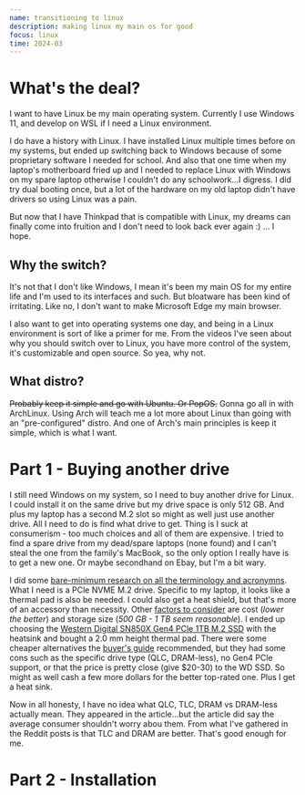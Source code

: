 ```yaml
---
name: transitioning to linux
description: making linux my main os for good
focus: linux
time: 2024-03
---
```


# What's the deal?

I want to have Linux be my main operating system. Currently I use Windows 11,
and develop on WSL if I need a Linux environment.

I do have a history with Linux. I have installed Linux multiple times before 
on my systems, but ended up switching back to Windows because of some 
proprietary software I needed for school. And also that one time when my
laptop's motherboard fried up and I needed to replace Linux with Windows on my
spare laptop otherwise I couldn't do any schoolwork...I digress. I did try dual 
booting once, but a lot of the hardware on my old laptop didn't have drivers so 
using Linux was a pain.

But now that I have Thinkpad that is compatible with Linux, my dreams can
finally come into fruition and I don't need to look back ever again :) ... I
hope.

## Why the switch?

It's not that I don't like Windows, I mean it's been my main OS for my entire
life and I'm used to its interfaces and such. But bloatware has been kind of
irritating. Like no, I don't want to make Microsoft Edge my main browser.

I also want to get into operating systems one day, and being in a Linux
environment is sort of like a primer for me. From the videos I've seen about why
you should switch over to Linux, you have more control of the system, it's
customizable and open source. So yea, why not.

## What distro?

~~Probably keep it simple and go with Ubuntu. Or PopOS.~~ Gonna go all in with ArchLinux. Using Arch will teach me a lot more about Linux than going with an "pre-configured" distro. And one of Arch's main principles is keep it simple, which is what I want.

# Part 1 - Buying another drive

I still need Windows on my system, so I need to buy another drive for Linux. I
could install it on the same drive but my drive space is only 512 GB. And plus
my laptop has a second M.2 slot so might as well just use another drive. All
I need to do is find what drive to get. Thing is I suck at consumerism - too 
much choices and all of them are expensive. I tried to find a spare drive from 
my dead/spare laptops (none found) and I can't steal the one from the family's 
MacBook, so the only option I really have is to get a new one. Or maybe 
secondhand on Ebay, but I'm a bit wary.

I did some [bare-minimum research on all the terminology and acronymns](https://www.crucial.com/articles/about-ssd/m2-with-pcie-or-sata). What I
need is a PCle NVME M.2 drive. Specific to my laptop, it looks like a thermal
pad is also be needed. I could also get a heat shield, but that's more of an
accessory than necessity. Other [factors to consider](https://www.tomshardware.com/reviews/ssd-buying-guide,5602.html) are cost (*lower the better*) and storage size (*500 GB - 1 TB seem reasonable*). I ended up choosing the [Western Digital SN850X Gen4 PCle 1TB M.2 SSD](https://www.amazon.com/gp/product/B0B7CPSN2K/ref=ox_sc_act_title_2?smid=ATVPDKIKX0DER&th=1) with the heatsink and bought a 2.0 mm height thermal pad. There were some cheaper alternatives the [buyer's guide](https://www.tomshardware.com/reviews/best-ssds,3891.html) recommended, but they had some cons such as the specific drive type (QLC, DRAM-less), no Gen4 PCle support, or that the price is pretty close (give $20-30) to the WD SSD. So might as well cash a few more dollars for the better top-rated one. Plus I get a heat sink.

Now in all honesty, I have no idea what QLC, TLC, DRAM vs DRAM-less actually mean. They appeared in the article...but the article did say the average consumer shouldn't worry abou them. From what I've gathered in the Reddit posts is that TLC and DRAM are better. That's good enough for me.

# Part 2 - Installation


